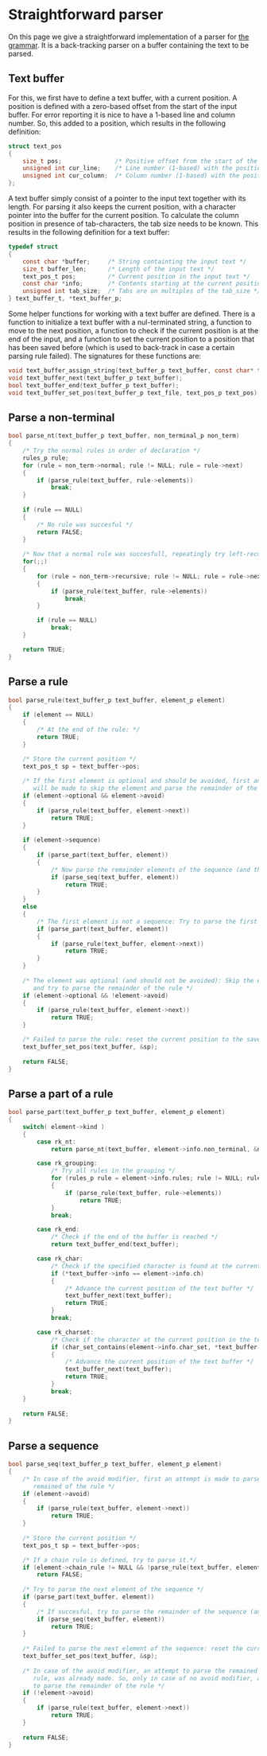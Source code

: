 # Straightforward parser

On this page we give a straightforward implementation of a parser for
[the grammar](grammar.md). It is a back-tracking parser on a buffer
containing the text to be parsed. 

## Text buffer

For this, we first have to define a text buffer, with a current position.
A position is defined with a zero-based offset from the start of the
input buffer. For error reporting it is nice to have a 1-based line and
column number. So, this added to a position, which results in the following
definition:
```c
struct text_pos
{
	size_t pos;               /* Positive offset from the start of the file */
	unsigned int cur_line;    /* Line number (1-based) with the position */
	unsigned int cur_column;  /* Column number (1-based) with the position */
};
```

A text buffer simply consist of a pointer to the input text together with
its length. For parsing it also keeps the current position, with a character
pointer into the buffer for the current position. To calculate the column
position in presence of tab-characters, the tab size needs to be known.
This results in the following definition for a text buffer: 
```c
typedef struct
{
	const char *buffer;     /* String containting the input text */
	size_t buffer_len;      /* Length of the input text */
	text_pos_t pos;         /* Current position in the input text */
	const char *info;       /* Contents starting at the current position */
	unsigned int tab_size;  /* Tabs are on multiples of the tab_size */
} text_buffer_t, *text_buffer_p;
```

Some helper functions for working with a text buffer are defined.
There is a function to initialize a text buffer with a nul-terminated string,
a function to move to the next position, a function to check if the current
position is at the end of the input, and a function to set the current
position to a position that has been saved before (which is used to
back-track in case a certain parsing rule failed). The signatures for
these functions are:
```c
void text_buffer_assign_string(text_buffer_p text_buffer, const char* text);
void text_buffer_next(text_buffer_p text_buffer);
bool text_buffer_end(text_buffer_p text_buffer);
void text_buffer_set_pos(text_buffer_p text_file, text_pos_p text_pos);
```

## Parse a non-terminal



```c
bool parse_nt(text_buffer_p text_buffer, non_terminal_p non_term)
{
	/* Try the normal rules in order of declaration */
	rules_p rule;
	for (rule = non_term->normal; rule != NULL; rule = rule->next)
	{
		if (parse_rule(text_buffer, rule->elements))
			break;
	}
	
	if (rule == NULL)
	{
		/* No rule was succesful */
		return FALSE;
	}
	
	/* Now that a normal rule was succesfull, repeatingly try left-recursive rules */
	for(;;)
	{
		for (rule = non_term->recursive; rule != NULL; rule = rule->next)
		{
			if (parse_rule(text_buffer, rule->elements))
				break;
		}

		if (rule == NULL)
			break;
	}

	return TRUE;
}
```

## Parse a rule

```c
bool parse_rule(text_buffer_p text_buffer, element_p element)
{
	if (element == NULL)
	{
		/* At the end of the rule: */
		return TRUE;
	}

	/* Store the current position */
	text_pos_t sp = text_buffer->pos;
	
	/* If the first element is optional and should be avoided, first an attempt
	   will be made to skip the element and parse the remainder of the rule */
	if (element->optional && element->avoid)
	{
		if (parse_rule(text_buffer, element->next))
			return TRUE;
	}
		
	if (element->sequence)
	{
		if (parse_part(text_buffer, element))
		{
			/* Now parse the remainder elements of the sequence (and thereafter the remainder of the rule. */
			if (parse_seq(text_buffer, element))
				return TRUE;
		}
	}
	else
	{
		/* The first element is not a sequence: Try to parse the first element */
		if (parse_part(text_buffer, element))
		{
			if (parse_rule(text_buffer, element->next))
				return TRUE;
		}
	}
	
	/* The element was optional (and should not be avoided): Skip the element
	   and try to parse the remainder of the rule */
	if (element->optional && !element->avoid)
	{
		if (parse_rule(text_buffer, element->next))
			return TRUE;
	}

	/* Failed to parse the rule: reset the current position to the saved position. */
	text_buffer_set_pos(text_buffer, &sp);
	
	return FALSE;
}
```

## Parse a part of a rule

```c
bool parse_part(text_buffer_p text_buffer, element_p element)
{
	switch( element->kind )
	{
		case rk_nt:
			return parse_nt(text_buffer, element->info.non_terminal, &nt_result);

		case rk_grouping:
			/* Try all rules in the grouping */
			for (rules_p rule = element->info.rules; rule != NULL; rule = rule->next )
			{
				if (parse_rule(text_buffer, rule->elements))
					return TRUE;
			}
			break;

		case rk_end:
			/* Check if the end of the buffer is reached */
			return text_buffer_end(text_buffer);

		case rk_char:
			/* Check if the specified character is found at the current position in the text buffer */
			if (*text_buffer->info == element->info.ch)
			{
				/* Advance the current position of the text buffer */
				text_buffer_next(text_buffer);
				return TRUE;
			}
			break;

		case rk_charset:
			/* Check if the character at the current position in the text buffer is found in the character set */
			if (char_set_contains(element->info.char_set, *text_buffer->info))
			{
				/* Advance the current position of the text buffer */
				text_buffer_next(text_buffer);
				return TRUE;
			}
			break;
	}
	
	return FALSE;
}
```

## Parse a sequence

```c
bool parse_seq(text_buffer_p text_buffer, element_p element)
{
	/* In case of the avoid modifier, first an attempt is made to parse the
	   remained of the rule */
	if (element->avoid)
	{
		if (parse_rule(text_buffer, element->next))
			return TRUE;
	}
	
	/* Store the current position */
	text_pos_t sp = text_buffer->pos;

	/* If a chain rule is defined, try to parse it.*/
	if (element->chain_rule != NULL && !parse_rule(text_buffer, element->chain_rule))
		return FALSE;
		
	/* Try to parse the next element of the sequence */
	if (parse_part(text_buffer, element))
	{
		/* If succesful, try to parse the remainder of the sequence (and thereafter the remainder of the rule) */
		if (parse_seq(text_buffer, element))
			return TRUE;
	}
	
	/* Failed to parse the next element of the sequence: reset the current position to the saved position. */
	text_buffer_set_pos(text_buffer, &sp);
	
	/* In case of the avoid modifier, an attempt to parse the remained of the
	   rule, was already made. So, only in case of no avoid modifier, attempt
	   to parse the remainder of the rule */
	if (!element->avoid)
	{
		if (parse_rule(text_buffer, element->next))
			return TRUE;
	}
	
	return FALSE;
}
```
